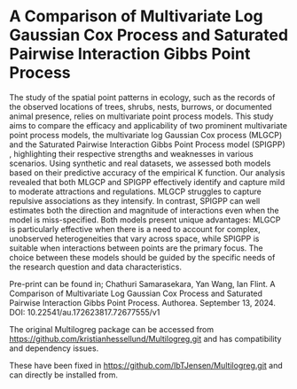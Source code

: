 # A Comparison of Multivariate Log Gaussian Cox Process and Saturated Pairwise Interaction Gibbs Point Process

The study of the spatial point patterns in ecology, such as the records of the observed locations of trees, shrubs, nests, burrows, or documented animal presence, relies on multivariate point process models. This study aims to compare the efficacy and applicability of two prominent multivariate point process models, the multivariate log Gaussian Cox process (MLGCP) and the Saturated Pairwise Interaction Gibbs Point Process model (SPIGPP) , highlighting their respective strengths and weaknesses in various scenarios. Using synthetic and real datasets, we assessed both models based on their predictive accuracy of the empirical K function. Our analysis revealed that both MLGCP and SPIGPP effectively identify and capture mild to moderate attractions and regulations. MLGCP struggles to capture repulsive associations as they intensify. In contrast, SPIGPP can well estimates both the direction and magnitude of interactions even when the model is miss-specified. Both models present unique advantages: MLGCP is particularly effective when there is a need to account for complex, unobserved heterogeneities that vary across space, while SPIGPP is suitable when interactions between points are the primary focus. The choice between these models should be guided by the specific needs of the research question and data characteristics.

Pre-print can be found in;
Chathuri Samarasekara, Yan Wang, Ian Flint. A Comparison of Multivariate Log Gaussian Cox Process and Saturated Pairwise Interaction Gibbs Point Process. Authorea. September 13, 2024. DOI: 10.22541/au.172623817.72677555/v1


The original Multilogreg package can be accessed from https://github.com/kristianhessellund/Multilogreg.git and has compatibility and dependency issues. 

These have been fixed in https://github.com/IbTJensen/Multilogreg.git and can directly be installed from. 
